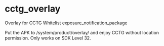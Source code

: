 # cctg_overlay
Overlay for CCTG Whitelist exposure_notification_package

Put the APK to /system/product/overlay/ and enjoy CCTG without location permission.
Only works on SDK Level 32.
